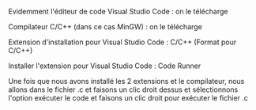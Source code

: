Evidemment l'éditeur de code Visual Studio Code : on le télécharge

Compilateur C/C++ (dans ce cas MinGW) : on le télécharge

Extension d'installation pour Visual Studio Code : C/C++ (Format pour C/C++)

Installer l'extension pour Visual Studio Code : Code Runner

Une fois que nous avons installé les 2 extensions et le compilateur, nous allons dans le fichier .c et faisons un clic droit dessus et sélectionnons l'option exécuter le code et faisons un clic droit pour exécuter le fichier .c

